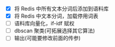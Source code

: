 - [x] 将 Redis 中所有文本分词后添加到语料库
- [x] 将 Redis 中文本分词，加载停用词表
- [ ] 语料库向量化，if-idf 赋权
- [ ] dbscan 聚类(可拓展选择其它算法)
- [ ] 输出(可能要修改前面的传参)
